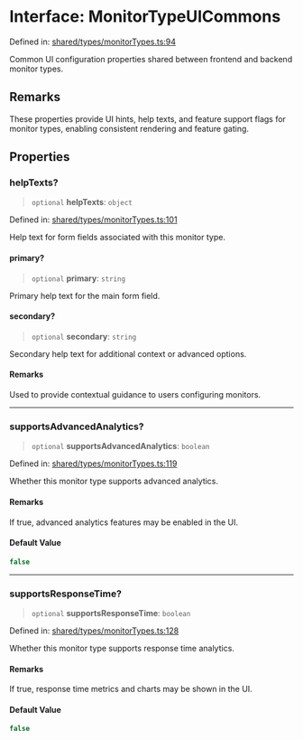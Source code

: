# Interface: MonitorTypeUICommons

Defined in: [shared/types/monitorTypes.ts:94](https://github.com/Nick2bad4u/Uptime-Watcher/blob/main/shared/types/monitorTypes.ts#L94)

Common UI configuration properties shared between frontend and backend
monitor types.

## Remarks

These properties provide UI hints, help texts, and feature support flags for
monitor types, enabling consistent rendering and feature gating.

## Properties

### helpTexts?

> `optional` **helpTexts**: `object`

Defined in: [shared/types/monitorTypes.ts:101](https://github.com/Nick2bad4u/Uptime-Watcher/blob/main/shared/types/monitorTypes.ts#L101)

Help text for form fields associated with this monitor type.

#### primary?

> `optional` **primary**: `string`

Primary help text for the main form field.

#### secondary?

> `optional` **secondary**: `string`

Secondary help text for additional context or advanced options.

#### Remarks

Used to provide contextual guidance to users configuring monitors.

***

### supportsAdvancedAnalytics?

> `optional` **supportsAdvancedAnalytics**: `boolean`

Defined in: [shared/types/monitorTypes.ts:119](https://github.com/Nick2bad4u/Uptime-Watcher/blob/main/shared/types/monitorTypes.ts#L119)

Whether this monitor type supports advanced analytics.

#### Remarks

If true, advanced analytics features may be enabled in the UI.

#### Default Value

```ts
false
```

***

### supportsResponseTime?

> `optional` **supportsResponseTime**: `boolean`

Defined in: [shared/types/monitorTypes.ts:128](https://github.com/Nick2bad4u/Uptime-Watcher/blob/main/shared/types/monitorTypes.ts#L128)

Whether this monitor type supports response time analytics.

#### Remarks

If true, response time metrics and charts may be shown in the UI.

#### Default Value

```ts
false
```
